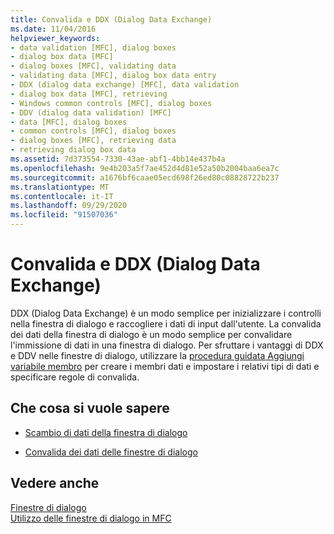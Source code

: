 ```yaml
---
title: Convalida e DDX (Dialog Data Exchange)
ms.date: 11/04/2016
helpviewer_keywords:
- data validation [MFC], dialog boxes
- dialog box data [MFC]
- dialog boxes [MFC], validating data
- validating data [MFC], dialog box data entry
- DDX (dialog data exchange) [MFC], data validation
- dialog box data [MFC], retrieving
- Windows common controls [MFC], dialog boxes
- DDV (dialog data validation) [MFC]
- data [MFC], dialog boxes
- common controls [MFC], dialog boxes
- dialog boxes [MFC], retrieving data
- retrieving dialog box data
ms.assetid: 7d373554-7330-43ae-abf1-4bb14e437b4a
ms.openlocfilehash: 9e4b203a5f7ae452d4d81e52a50b2004baa6ea7c
ms.sourcegitcommit: a1676bf6caae05ecd698f26ed80c08828722b237
ms.translationtype: MT
ms.contentlocale: it-IT
ms.lasthandoff: 09/29/2020
ms.locfileid: "91507036"
---
```

# <a name="dialog-data-exchange-and-validation"></a>Convalida e DDX (Dialog Data Exchange)

DDX (Dialog Data Exchange) è un modo semplice per inizializzare i controlli nella finestra di dialogo e raccogliere i dati di input dall'utente. La convalida dei dati della finestra di dialogo è un modo semplice per convalidare l'immissione di dati in una finestra di dialogo. Per sfruttare i vantaggi di DDX e DDV nelle finestre di dialogo, utilizzare la [procedura guidata Aggiungi variabile membro](../ide/adding-a-member-variable-visual-cpp.md#add-member-variable-wizard) per creare i membri dati e impostare i relativi tipi di dati e specificare regole di convalida.

## <a name="what-do-you-want-to-know-more-about"></a>Che cosa si vuole sapere

- [Scambio di dati della finestra di dialogo](dialog-data-exchange.md)

- [Convalida dei dati delle finestre di dialogo](dialog-data-validation.md)

## <a name="see-also"></a>Vedere anche

[Finestre di dialogo](dialog-boxes.md)<br/>
[Utilizzo delle finestre di dialogo in MFC](life-cycle-of-a-dialog-box.md)
